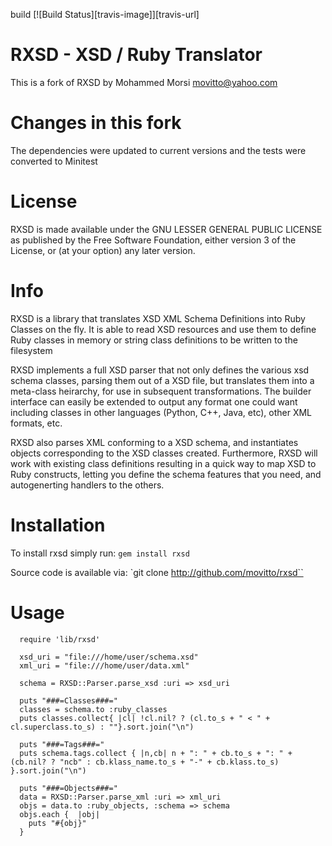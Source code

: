 build
[![Build Status][travis-image]][travis-url]

# RXSD - XSD / Ruby Translator

This is a fork of RXSD by Mohammed Morsi <movitto@yahoo.com>

# Changes in this fork

The dependencies were updated to current versions and the tests
were converted to Minitest

# License

RXSD is made available under the GNU LESSER GENERAL PUBLIC LICENSE
as published by the Free Software Foundation, either version 3
of the License, or (at your option) any later version.

# Info

RXSD is a library that translates XSD XML Schema Definitions into Ruby Classes 
on the fly. It is able to read XSD resources and use them to define Ruby 
classes in memory or string class definitions to be written to the filesystem

RXSD implements a full XSD parser that not only defines the various xsd schema
classes, parsing them out of a XSD file, but translates them into a 
meta-class heirarchy, for use in subsequent transformations. The builder interface
can easily be extended to output any format one could want including classes
in other languages (Python, C++, Java, etc), other XML formats, etc.

RXSD also parses XML conforming to a XSD schema, and instantiates objects 
corresponding to the XSD classes created. Furthermore, RXSD will work with
existing class definitions resulting in a quick way to map XSD to Ruby constructs,
letting you define the schema features that you need, and autogenerting handlers
to the others.

# Installation

To install rxsd simply run:
   `gem install rxsd`

Source code is available via:
   `git clone http://github.com/movitto/rxsd``

# Usage

```
  require 'lib/rxsd'
  
  xsd_uri = "file:///home/user/schema.xsd"
  xml_uri = "file:///home/user/data.xml"
  
  schema = RXSD::Parser.parse_xsd :uri => xsd_uri
  
  puts "###=Classes###="
  classes = schema.to :ruby_classes
  puts classes.collect{ |cl| !cl.nil? ? (cl.to_s + " < " + cl.superclass.to_s) : ""}.sort.join("\n")
  
  puts "###=Tags###="
  puts schema.tags.collect { |n,cb| n + ": " + cb.to_s + ": " + (cb.nil? ? "ncb" : cb.klass_name.to_s + "-" + cb.klass.to_s) }.sort.join("\n")
  
  puts "###=Objects###="
  data = RXSD::Parser.parse_xml :uri => xml_uri
  objs = data.to :ruby_objects, :schema => schema
  objs.each {  |obj|
    puts "#{obj}"
  }
```
